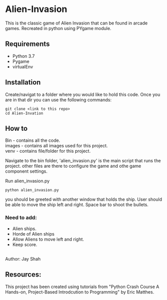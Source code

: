 # Alien-Invasion
This is the classic game of Alien Invasion that can be found in arcade games.
Recreated in python using PYgame module.


## Requirements
* Python 3.7
* Pygame
* virtualEnv

## Installation
Create/navigat to a folder where you would like to hold this code. 
Once you are in that dir you can use the following commands: 
```
git clone <link to this repo>
cd Alien-Invation
```

## How to 
Bin - contains all the code.  
images - contains all images used for this project.  
venv - contains file/folder for this project.  

Navigate to the bin folder, 'alien_invasion.py' is the main script that runs the project.
other files are there to configure the game and othe game component settings. 

Run alien_invasion.py 
```
python alien_invasion.py
```
you should be greeted with another window that holds the ship. User should be able to move the 
ship left  and right. Space bar to shoot the bullets.

### Need to add: 
* Alien ships. 
* Horde of Alien ships 
* Allow Aliens to move left and right. 
* Keep score. 

##
Author: Jay Shah

## Resources: 
This project has been created using tutorials from "Python Crash Course A Hands-on, Project-Based Introdcution to Programming" by Eric Matthes.

